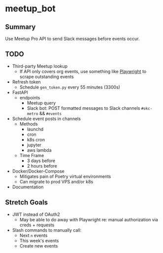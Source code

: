 # meetup_bot

## Summary
Use Meetup Pro API to send Slack messages before events occur.

## TODO
* Third-party Meetup lookup
  * If API only covers org events, use something like [Playwright](https://playwright.dev/python/) to scrape outstanding events
* Refresh token
  * Schedule `gen_token.py` every 55 minutes (3300s)
* FastAPI
  * endpoints
    * Meetup query
    * Slack bot: POST formatted messages to Slack channels `#okc-metro` && `#events`
* Schedule event posts in channels
  * Methods
    * launchd
    * cron
    * k8s cron
    * jupyter
    * aws lambda
  * Time Frame 
    * 3 days before
    * 2 hours before
* Docker/Docker-Compose
  * Mitigates pain of Poetry virtual environments
  * Can migrate to prod VPS and/or k8s 
* Documentation

## Stretch Goals
* JWT instead of OAuth2
  * May be able to do away with Playwright re: manual authorization via creds + requests
* Slash commands to manually call:
  * Next `n` events
  * This week's events
  * Create new events
